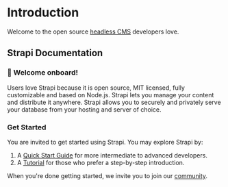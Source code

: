 # Introduction

Welcome to the open source [headless CMS](https://strapi.io) developers love.

## Strapi Documentation

### 👋 Welcome onboard!

Users love Strapi because it is open source, MIT licensed, fully customizable and based on Node.js. Strapi lets you manage your content and distribute it anywhere. Strapi allows you to securely and privately serve your database from your hosting and server of choice.

### Get Started

You are invited to get started using Strapi. You may explore Strapi by:

1. A [Quick Start Guide](quick-start.md) for more intermediate to advanced developers.
2. A [Tutorial](quick-start-tutorial.md) for those who prefer a step-by-step introduction.

When you're done getting started, we invite you to join our [community](https://strapi.io/community).
